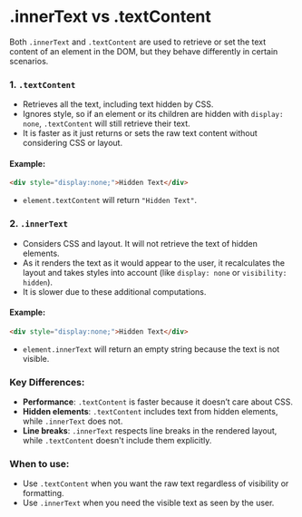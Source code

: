 # .innerText vs .textContent

Both `.innerText` and `.textContent` are used to retrieve or set the text content of an element in the DOM, but they behave differently in certain scenarios.

### 1. **`.textContent`**

- Retrieves all the text, including text hidden by CSS.
- Ignores style, so if an element or its children are hidden with `display: none`, `.textContent` will still retrieve their text.
- It is faster as it just returns or sets the raw text content without considering CSS or layout.

#### Example:

```html
<div style="display:none;">Hidden Text</div>
```

- `element.textContent` will return `"Hidden Text"`.

### 2. **`.innerText`**

- Considers CSS and layout. It will not retrieve the text of hidden elements.
- As it renders the text as it would appear to the user, it recalculates the layout and takes styles into account (like `display: none` or `visibility: hidden`).
- It is slower due to these additional computations.

#### Example:

```html
<div style="display:none;">Hidden Text</div>
```

- `element.innerText` will return an empty string because the text is not visible.

### Key Differences:

- **Performance**: `.textContent` is faster because it doesn’t care about CSS.
- **Hidden elements**: `.textContent` includes text from hidden elements, while `.innerText` does not.
- **Line breaks**: `.innerText` respects line breaks in the rendered layout, while `.textContent` doesn't include them explicitly.

### When to use:

- Use `.textContent` when you want the raw text regardless of visibility or formatting.
- Use `.innerText` when you need the visible text as seen by the user.
